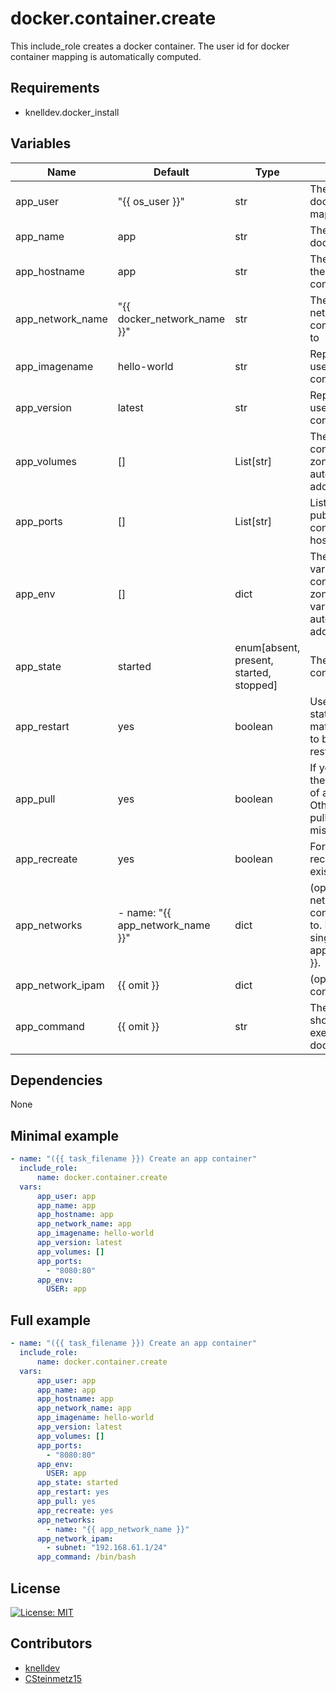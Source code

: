 # docker.container.create

This include_role creates a docker container. The user id for docker container mapping is automatically computed.

## Requirements
- knelldev.docker_install

## Variables
| Name | Default | Type | Description |
| --- | --- | --- | --- |
| app_user | "{{ os_user }}" | str | The user name for docker container mapping |
| app_name | app | str | The name of the docker container |
| app_hostname | app | str | The hostname of the docker container |
| app_network_name | "{{ docker_network_name }}" | str | The name of the network the container belongs to |
| app_imagename | hello-world | str | Repository path used to create the container |
| app_version | latest | str | Repository tag used to create the container |
| app_volumes | [] | List[str] | The volumes of the container. Time zone volumes are automatically added to this list. |
| app_ports | [] | List[str] | List of ports to publish from the container to the host. |
| app_env | [] | dict | The environment variables of the container. Time zone environment variable is automatically added to this dict. |
| app_state | started | enum[absent, present, started, stopped] | The state of the container. |
| app_restart | yes | boolean | Use with started state to force a matching container to be stopped and restarted. |
| app_pull | yes | boolean | If yes, always pull the latest version of an image. Otherwise, will only pull an image when missing. |
| app_recreate | yes | boolean | Force the recreation of an existing container. |
| app_networks | - name: "{{ app_network_name }}" | dict | (optional) List of networks the container belongs to. Defaults to the single network {{ app_network_name }}. |
| app_network_ipam | {{ omit }} | dict | (optional) IPAM config blocks list. |
| app_command | {{ omit }} | str | The command that should be executed in the docker container. |

## Dependencies
None

## Minimal example
```yaml
- name: "({{ task_filename }}) Create an app container"
  include_role:
      name: docker.container.create
  vars:
      app_user: app
      app_name: app
      app_hostname: app
      app_network_name: app
      app_imagename: hello-world
      app_version: latest
      app_volumes: []
      app_ports: 
        - "8080:80"
      app_env: 
        USER: app
```

## Full example
```yaml
- name: "({{ task_filename }}) Create an app container"
  include_role:
      name: docker.container.create
  vars:
      app_user: app
      app_name: app
      app_hostname: app
      app_network_name: app
      app_imagename: hello-world
      app_version: latest
      app_volumes: []
      app_ports: 
        - "8080:80"
      app_env: 
        USER: app
      app_state: started
      app_restart: yes
      app_pull: yes
      app_recreate: yes
      app_networks:
        - name: "{{ app_network_name }}"
      app_network_ipam:
        - subnet: "192.168.61.1/24"
      app_command: /bin/bash
```

## License
[![License: MIT](https://img.shields.io/badge/License-MIT-yellow.svg)](https://opensource.org/licenses/MIT)

## Contributors
- [knelldev](https://github.com/knelldev)
- [CSteinmetz15](https://github.com/CSteinmetz15)